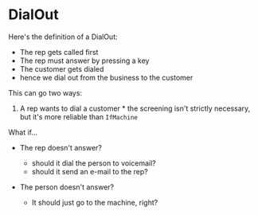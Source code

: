 DialOut
===

Here's the definition of a DialOut:

  * The rep gets called first
  * The rep must answer by pressing a key
  * The customer gets dialed
  * hence we dial out from the business to the customer

This can go two ways:

  1. A rep wants to dial a customer
    * the screening isn't strictly necessary, but it's more reliable than `IfMachine`

What if...

  * The rep doesn't answer?
    * should it dial the person to voicemail?
    * should it send an e-mail to the rep?

  * The person doesn't answer?
    * It should just go to the machine, right?
